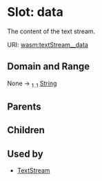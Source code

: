 
# Slot: data

The content of the text stream.

URI: [wasm:textStream__data](https://w3id.org/itk/wasmtextStream__data)


## Domain and Range

None &#8594;  <sub>1..1</sub> [String](types/String.md)

## Parents


## Children


## Used by

 * [TextStream](TextStream.md)
